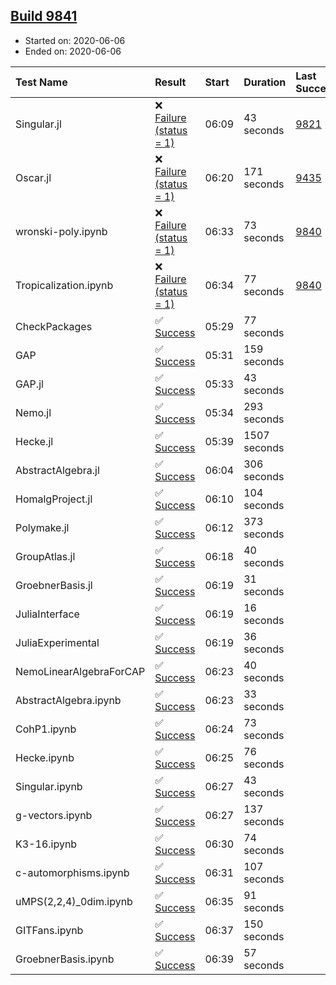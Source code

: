 ## [Build 9841](https://oscarci.mathematik.uni-kl.de/job/oscar/9841/)

* Started on: 2020-06-06
* Ended on: 2020-06-06

| Test Name    | Result | Start | Duration | Last Success | First Failure |
|:-------------|:-------|:------|:---------|:-------------|:--------------|
| Singular.jl | ❌ [Failure (status = 1)](https://oscarci.mathematik.uni-kl.de/job/oscar/9841/artifact/logs/build-9841/Singular.jl.log) | 06:09 | 43 seconds | [9821](https://oscarci.mathematik.uni-kl.de/job/oscar/9821/) | [9822](https://oscarci.mathematik.uni-kl.de/job/oscar/9822/) |
| Oscar.jl | ❌ [Failure (status = 1)](https://oscarci.mathematik.uni-kl.de/job/oscar/9841/artifact/logs/build-9841/Oscar.jl.log) | 06:20 | 171 seconds | [9435](https://oscarci.mathematik.uni-kl.de/job/oscar/9435/) | [9436](https://oscarci.mathematik.uni-kl.de/job/oscar/9436/) |
| wronski-poly.ipynb | ❌ [Failure (status = 1)](https://oscarci.mathematik.uni-kl.de/job/oscar/9841/artifact/logs/build-9841/wronski-poly.ipynb.log) | 06:33 | 73 seconds | [9840](https://oscarci.mathematik.uni-kl.de/job/oscar/9840/) | [9841](https://oscarci.mathematik.uni-kl.de/job/oscar/9841/) |
| Tropicalization.ipynb | ❌ [Failure (status = 1)](https://oscarci.mathematik.uni-kl.de/job/oscar/9841/artifact/logs/build-9841/Tropicalization.ipynb.log) | 06:34 | 77 seconds | [9840](https://oscarci.mathematik.uni-kl.de/job/oscar/9840/) | [9841](https://oscarci.mathematik.uni-kl.de/job/oscar/9841/) |
| CheckPackages | ✅ [Success](https://oscarci.mathematik.uni-kl.de/job/oscar/9841/artifact/logs/build-9841/CheckPackages.log) | 05:29 | 77 seconds |  |  |
| GAP | ✅ [Success](https://oscarci.mathematik.uni-kl.de/job/oscar/9841/artifact/logs/build-9841/GAP.log) | 05:31 | 159 seconds |  |  |
| GAP.jl | ✅ [Success](https://oscarci.mathematik.uni-kl.de/job/oscar/9841/artifact/logs/build-9841/GAP.jl.log) | 05:33 | 43 seconds |  |  |
| Nemo.jl | ✅ [Success](https://oscarci.mathematik.uni-kl.de/job/oscar/9841/artifact/logs/build-9841/Nemo.jl.log) | 05:34 | 293 seconds |  |  |
| Hecke.jl | ✅ [Success](https://oscarci.mathematik.uni-kl.de/job/oscar/9841/artifact/logs/build-9841/Hecke.jl.log) | 05:39 | 1507 seconds |  |  |
| AbstractAlgebra.jl | ✅ [Success](https://oscarci.mathematik.uni-kl.de/job/oscar/9841/artifact/logs/build-9841/AbstractAlgebra.jl.log) | 06:04 | 306 seconds |  |  |
| HomalgProject.jl | ✅ [Success](https://oscarci.mathematik.uni-kl.de/job/oscar/9841/artifact/logs/build-9841/HomalgProject.jl.log) | 06:10 | 104 seconds |  |  |
| Polymake.jl | ✅ [Success](https://oscarci.mathematik.uni-kl.de/job/oscar/9841/artifact/logs/build-9841/Polymake.jl.log) | 06:12 | 373 seconds |  |  |
| GroupAtlas.jl | ✅ [Success](https://oscarci.mathematik.uni-kl.de/job/oscar/9841/artifact/logs/build-9841/GroupAtlas.jl.log) | 06:18 | 40 seconds |  |  |
| GroebnerBasis.jl | ✅ [Success](https://oscarci.mathematik.uni-kl.de/job/oscar/9841/artifact/logs/build-9841/GroebnerBasis.jl.log) | 06:19 | 31 seconds |  |  |
| JuliaInterface | ✅ [Success](https://oscarci.mathematik.uni-kl.de/job/oscar/9841/artifact/logs/build-9841/JuliaInterface.log) | 06:19 | 16 seconds |  |  |
| JuliaExperimental | ✅ [Success](https://oscarci.mathematik.uni-kl.de/job/oscar/9841/artifact/logs/build-9841/JuliaExperimental.log) | 06:19 | 36 seconds |  |  |
| NemoLinearAlgebraForCAP | ✅ [Success](https://oscarci.mathematik.uni-kl.de/job/oscar/9841/artifact/logs/build-9841/NemoLinearAlgebraForCAP.log) | 06:23 | 40 seconds |  |  |
| AbstractAlgebra.ipynb | ✅ [Success](https://oscarci.mathematik.uni-kl.de/job/oscar/9841/artifact/logs/build-9841/AbstractAlgebra.ipynb.log) | 06:23 | 33 seconds |  |  |
| CohP1.ipynb | ✅ [Success](https://oscarci.mathematik.uni-kl.de/job/oscar/9841/artifact/logs/build-9841/CohP1.ipynb.log) | 06:24 | 73 seconds |  |  |
| Hecke.ipynb | ✅ [Success](https://oscarci.mathematik.uni-kl.de/job/oscar/9841/artifact/logs/build-9841/Hecke.ipynb.log) | 06:25 | 76 seconds |  |  |
| Singular.ipynb | ✅ [Success](https://oscarci.mathematik.uni-kl.de/job/oscar/9841/artifact/logs/build-9841/Singular.ipynb.log) | 06:27 | 43 seconds |  |  |
| g-vectors.ipynb | ✅ [Success](https://oscarci.mathematik.uni-kl.de/job/oscar/9841/artifact/logs/build-9841/g-vectors.ipynb.log) | 06:27 | 137 seconds |  |  |
| K3-16.ipynb | ✅ [Success](https://oscarci.mathematik.uni-kl.de/job/oscar/9841/artifact/logs/build-9841/K3-16.ipynb.log) | 06:30 | 74 seconds |  |  |
| c-automorphisms.ipynb | ✅ [Success](https://oscarci.mathematik.uni-kl.de/job/oscar/9841/artifact/logs/build-9841/c-automorphisms.ipynb.log) | 06:31 | 107 seconds |  |  |
| uMPS(2,2,4)_0dim.ipynb | ✅ [Success](https://oscarci.mathematik.uni-kl.de/job/oscar/9841/artifact/logs/build-9841/uMPS-2-2-4-_0dim.ipynb.log) | 06:35 | 91 seconds |  |  |
| GITFans.ipynb | ✅ [Success](https://oscarci.mathematik.uni-kl.de/job/oscar/9841/artifact/logs/build-9841/GITFans.ipynb.log) | 06:37 | 150 seconds |  |  |
| GroebnerBasis.ipynb | ✅ [Success](https://oscarci.mathematik.uni-kl.de/job/oscar/9841/artifact/logs/build-9841/GroebnerBasis.ipynb.log) | 06:39 | 57 seconds |  |  |
